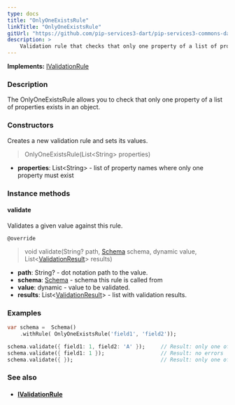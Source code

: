 ```yaml
---
type: docs
title: "OnlyOneExistsRule"
linkTitle: "OnlyOneExistsRule"
gitUrl: "https://github.com/pip-services3-dart/pip-services3-commons-dart"
description: >
    Validation rule that checks that only one property of a list of properties exists in an object.
---
```


**Implements:** [IValidationRule](../ivalidation_rule)

### Description

The OnlyOneExistsRule allows you to check that only one property of a list of properties exists in an object.

### Constructors
Creates a new validation rule and sets its values. 

> OnlyOneExistsRule(List\<String\> properties)

- **properties**: List\<String\> - list of property names where only one property must exist

### Instance methods

#### validate
Validates a given value against this rule.

`@override`
> void validate(String? path, [Schema](../schema) schema, dynamic value, List<[ValidationResult](../validation_result)> results)

- **path**: String? - dot notation path to the value.
- **schema**: [Schema](../schema) - schema this rule is called from
- **value**: dynamic - value to be validated.
- **results**: List<[ValidationResult](../validation_result)> - list with validation results.


### Examples

```dart
var schema =  Schema()
    .withRule( OnlyOneExistsRule('field1', 'field2'));

schema.validate({ field1: 1, field2: 'A' });     // Result: only one of properties field1, field2 must exist
schema.validate({ field1: 1 });                  // Result: no errors
schema.validate({ });                            // Result: only one of properties field1, field2 must exist

```

### See also
- #### [IValidationRule](../ivalidation_rule)
